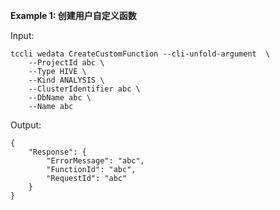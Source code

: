 **Example 1: 创建用户自定义函数**



Input: 

```
tccli wedata CreateCustomFunction --cli-unfold-argument  \
    --ProjectId abc \
    --Type HIVE \
    --Kind ANALYSIS \
    --ClusterIdentifier abc \
    --DbName abc \
    --Name abc
```

Output: 
```
{
    "Response": {
        "ErrorMessage": "abc",
        "FunctionId": "abc",
        "RequestId": "abc"
    }
}
```

